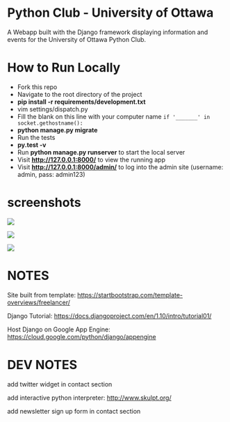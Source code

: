 # Python Club - University of Ottawa

A Webapp built with the Django framework displaying information and events for the University of Ottawa Python Club.


# How to Run Locally

- Fork this repo
- Navigate to the root directory of the project
- <b>pip install -r requirements/development.txt</b>
- vim settings/dispatch.py
- Fill the blank on this line with your computer name `if '_______' in socket.gethostname():`
- <b>python manage.py migrate</b>
- Run the tests
- <b>py.test -v</b>
- Run <b>python manage.py runserver</b> to start the local server
- Visit <b>http://127.0.0.1:8000/</b> to view the running app
- Visit <b>http://127.0.0.1:8000/admin/</b> to log into the admin site (username: admin, pass: admin123)

# screenshots

![](./screenshot1.png)

![](./screenshot2.png)

![](./screenshot3.png)



# NOTES

Site built from template: https://startbootstrap.com/template-overviews/freelancer/

Django Tutorial: https://docs.djangoproject.com/en/1.10/intro/tutorial01/

Host Django on Google App Engine: https://cloud.google.com/python/django/appengine


# DEV NOTES

add twitter widget in contact section

add interactive python interpreter: http://www.skulpt.org/

add newsletter sign up form in contact section
